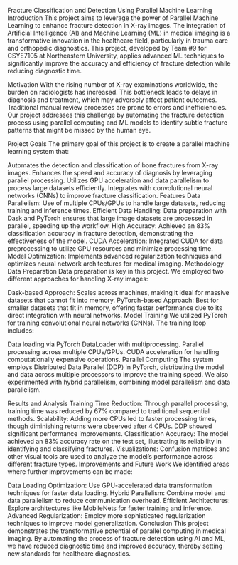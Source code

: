Fracture Classification and Detection Using Parallel Machine Learning
Introduction
This project aims to leverage the power of Parallel Machine Learning to enhance fracture detection in X-ray images. The integration of Artificial Intelligence (AI) and Machine Learning (ML) in medical imaging is a transformative innovation in the healthcare field, particularly in trauma care and orthopedic diagnostics. This project, developed by Team #9 for CSYE7105 at Northeastern University, applies advanced ML techniques to significantly improve the accuracy and efficiency of fracture detection while reducing diagnostic time.

Motivation
With the rising number of X-ray examinations worldwide, the burden on radiologists has increased. This bottleneck leads to delays in diagnosis and treatment, which may adversely affect patient outcomes. Traditional manual review processes are prone to errors and inefficiencies. Our project addresses this challenge by automating the fracture detection process using parallel computing and ML models to identify subtle fracture patterns that might be missed by the human eye.

Project Goals
The primary goal of this project is to create a parallel machine learning system that:

Automates the detection and classification of bone fractures from X-ray images.
Enhances the speed and accuracy of diagnosis by leveraging parallel processing.
Utilizes GPU acceleration and data parallelism to process large datasets efficiently.
Integrates with convolutional neural networks (CNNs) to improve fracture classification.
Features
Data Parallelism: Use of multiple CPUs/GPUs to handle large datasets, reducing training and inference times.
Efficient Data Handling: Data preparation with Dask and PyTorch ensures that large image datasets are processed in parallel, speeding up the workflow.
High Accuracy: Achieved an 83% classification accuracy in fracture detection, demonstrating the effectiveness of the model.
CUDA Acceleration: Integrated CUDA for data preprocessing to utilize GPU resources and minimize processing time.
Model Optimization: Implements advanced regularization techniques and optimizes neural network architectures for medical imaging.
Methodology
Data Preparation
Data preparation is key in this project. We employed two different approaches for handling X-ray images:

Dask-based Approach: Scales across machines, making it ideal for massive datasets that cannot fit into memory.
PyTorch-based Approach: Best for smaller datasets that fit in memory, offering faster performance due to its direct integration with neural networks.
Model Training
We utilized PyTorch for training convolutional neural networks (CNNs). The training loop includes:

Data loading via PyTorch DataLoader with multiprocessing.
Parallel processing across multiple CPUs/GPUs.
CUDA acceleration for handling computationally expensive operations.
Parallel Computing
The system employs Distributed Data Parallel (DDP) in PyTorch, distributing the model and data across multiple processors to improve the training speed. We also experimented with hybrid parallelism, combining model parallelism and data parallelism.

Results and Analysis
Training Time Reduction: Through parallel processing, training time was reduced by 67% compared to traditional sequential methods.
Scalability: Adding more CPUs led to faster processing times, though diminishing returns were observed after 4 CPUs. DDP showed significant performance improvements.
Classification Accuracy: The model achieved an 83% accuracy rate on the test set, illustrating its reliability in identifying and classifying fractures.
Visualizations: Confusion matrices and other visual tools are used to analyze the model’s performance across different fracture types.
Improvements and Future Work
We identified areas where further improvements can be made:

Data Loading Optimization: Use GPU-accelerated data transformation techniques for faster data loading.
Hybrid Parallelism: Combine model and data parallelism to reduce communication overhead.
Efficient Architectures: Explore architectures like MobileNets for faster training and inference.
Advanced Regularization: Employ more sophisticated regularization techniques to improve model generalization.
Conclusion
This project demonstrates the transformative potential of parallel computing in medical imaging. By automating the process of fracture detection using AI and ML, we have reduced diagnostic time and improved accuracy, thereby setting new standards for healthcare diagnostics.

